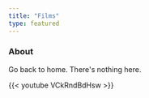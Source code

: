```yaml
---
title: "Films"
type: featured
---
```



### About

Go back to home. There's nothing here.

{{< youtube VCkRndBdHsw >}}
